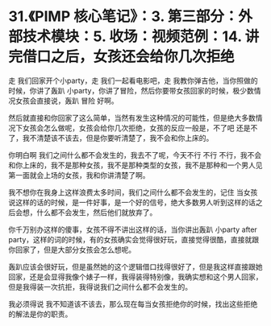 # 31.《PIMP 核心笔记》：3. 第三部分：外部技术模块：5. 收场：视频范例：14. 讲完借口之后，女孩还会给你几次拒绝

走 我们回家开个小party，走 我们一起看电影吧，走 我教你弹吉他，当你照做的时候，你讲了轰趴 小party，你讲了冒险，然后你要带女孩回家的时候，极少数情况女孩会直接说，轰趴 冒险 好啊。

然后就直接和你回家了这么简单，当然有发生这种情况的可能性，但是绝大多数情况下女孩会怎么做呢，女孩会给你几次拒绝，女孩的反应一般是，不了吧 还是不了，我不清楚该不该去，但是你要听清楚了，我不会和你上床的。

你明白啊 我们之间什么都不会发生的，我去不了呢，今天不行 不行 不行，我不会和你上床的，我不是那种女孩，我不是那种类型的女孩，我不是那种和一个男人见第一面就会上场的女孩，我和你讲清楚了啊。

我不想你在我身上这样浪费太多时间，我们之间什么都不会发生的，记住 当女孩说这样的话的时候，是一件好事，是一个好的信号，绝大多数男人听到这样的话之后会想，什么都不会发生，然后他们就放弃了。

你千万别办这样的傻事，女孩不得不讲出这样的话，当你讲出轰趴 小party after party，这样的词的时候，有的女孩确实会觉得很好玩，直接觉得很酷，直接就跟你回家了，但是大部分女孩会怎么想呢。

轰趴应该会很好玩，但是虽然她的这个逻辑借口找得很好了，但是我这样直接跟她回家，还是会显得我像个婊子一样，我得装得特别像，我确实想和这个男人回家，但是我得装一次抗拒，我得说我们之间什么都不会发生的。

我必须得说 我不知道该不该去，那么现在每当女孩拒绝你的时候，找出这些拒绝的解法是你的职责。